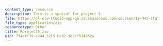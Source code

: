 ```yaml
---
content_type: resource
description: This is a special for project 5.
file: https://ol-ocw-studio-app-qa.s3.amazonaws.com/courses/18-443-statistics-for-applications-spring-2015/754eff19a2443215be923d2cf534862a_Rproject5.zip
file_type: application/zip
resourcetype: Other
title: Rproject5.zip
uid: 754eff19-a244-3215-be92-3d2cf534862a
---
```

